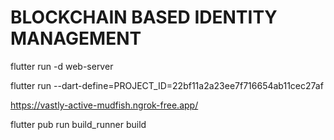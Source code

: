 # BLOCKCHAIN BASED IDENTITY MANAGEMENT

flutter run -d web-server

flutter run --dart-define=PROJECT_ID=22bf11a2a23ee7f716654ab11cec27af


https://vastly-active-mudfish.ngrok-free.app/

flutter pub run build_runner build